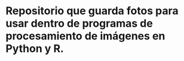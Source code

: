 # Repositorio que guarda fotos para usar dentro de programas de procesamiento de imágenes en Python y R.
